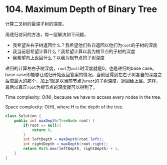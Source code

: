 # 104. Maximum Depth of Binary Tree

计算二叉树的最深子树的深度。

用递归访问的方法，每一层解决如下问题，
+ 我希望左右子树返回什么？我希望他们各自返回以他们为`root`的子树的深度
+ 我当前层希望计算什么？我希望计算以我为根节点的子树的深度
+ 我希望向上返回什么？以我为根节点的子树深度

递归的计算左右子树深度，`root`为`null`时深度就是0，也是递归的base case。base case即能够让递归开始返回答案的情况。当前层得到左右子树各自的深度之后取最大的那个，加上1就是以当前节点为`root`的子树深度，返回给上层。这样，最后以真正`root`为根节点的深度就可以得到了。

Time complexity: O(N), because we have to access every nodes in the tree.

Space complexity: O(H), where H is the depth of the tree.

```java
class Solution {
    public int maxDepth(TreeNode root) {
        if(root == null){
            return 0;
        }
        int leftDepth = maxDepth(root.left);
        int rightDepth = maxDepth(root.right);
        return Math.max(leftDepth, rightDepth) + 1;
    }
}
```